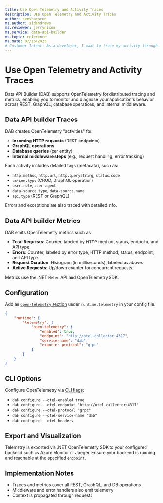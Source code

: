 ```yaml
---
title: Use Open Telemetry and Activity Traces
description: Use Open Telemetry and Activity Traces
author: seesharprun
ms.author: sidandrews
ms.reviewer: jerrynixon
ms.service: data-api-builder
ms.topic: reference
ms.date: 07/16/2025
# Customer Intent: As a developer, I want to trace my activity through connected logs, so I can debug distributed operations. 
---
```


# Use Open Telemetry and Activity Traces

Data API Builder (DAB) supports OpenTelemetry for distributed tracing and metrics, enabling you to monitor and diagnose your application's behavior across REST, GraphQL, database operations, and internal middleware.

## Data API builder Traces

DAB creates OpenTelemetry "activities" for:

- **Incoming HTTP requests** (REST endpoints)
- **GraphQL operations**
- **Database queries** (per entity)
- **Internal middleware steps** (e.g., request handling, error tracking)

Each activity includes detailed tags (metadata), such as:
- `http.method`, `http.url`, `http.querystring`, `status.code`
- `action.type` (CRUD, GraphQL operation)
- `user.role`, `user-agent`
- `data-source.type`, `data-source.name`
- `api.type` (REST or GraphQL)

Errors and exceptions are also traced with detailed info.

## Data API builder Metrics

DAB emits OpenTelemetry metrics such as:

- **Total Requests**: Counter, labeled by HTTP method, status, endpoint, and API type.
- **Errors**: Counter, labeled by error type, HTTP method, status, endpoint, and API type.
- **Request Duration**: Histogram (in milliseconds), labeled as above.
- **Active Requests**: Up/down counter for concurrent requests.

Metrics use the .NET `Meter` API and OpenTelemetry SDK.

## Configuration

Add an [`open-telemetry` section](../../configuration/runtime.md#opentelemetry-telemetry) under `runtime.telemetry` in your config file. 

```json
{
    "runtime": {
        "telemetry": {
            "open-telemetry": {
                "enabled": true,
                "endpoint": "http://otel-collector:4317",
                "service-name": "dab",
                "exporter-protocol": "grpc"
            }
        }
    }
}
```

## CLI Options

Configure OpenTelemetry via [CLI flags](../../reference-command-line-interface.md#configure):

* `dab configure --otel-enabled true`
* `dab configure --otel-endpoint "http://otel-collector:4317"`
* `dab configure --otel-protocol "grpc"`
* `dab configure --otel-service-name "dab"`
* `dab configure --otel-headers`

## Export and Visualization

Telemetry is exported via .NET OpenTelemetry SDK to your configured backend such as Azure Monitor or Jaeger. Ensure your backend is running and reachable at the specified `endpoint`.

## Implementation Notes

* Traces and metrics cover all REST, GraphQL, and DB operations
* Middleware and error handlers also emit telemetry
* Context is propagated through requests
